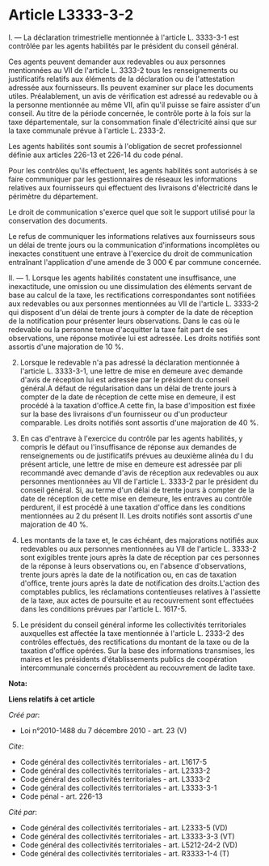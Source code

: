 # Article L3333-3-2

I. ― La déclaration trimestrielle mentionnée à l'article L. 3333-3-1 est contrôlée par les agents habilités par le président
du conseil général. 

Ces agents peuvent demander aux redevables ou aux personnes mentionnées au VII de l'article L. 3333-2 tous les renseignements
ou justificatifs relatifs aux éléments de la déclaration ou de l'attestation adressée aux fournisseurs. Ils peuvent examiner
sur place les documents utiles. Préalablement, un avis de vérification est adressé au redevable ou à la personne mentionnée
au même VII, afin qu'il puisse se faire assister d'un conseil. Au titre de la période concernée, le contrôle porte à la fois
sur la taxe départementale, sur la consommation finale d'électricité ainsi que sur la taxe communale prévue à l'article L.
2333-2. 

Les agents habilités sont soumis à l'obligation de secret professionnel définie aux articles 226-13 et 226-14 du code pénal. 

Pour les contrôles qu'ils effectuent, les agents habilités sont autorisés à se faire communiquer par les gestionnaires de
réseaux les informations relatives aux fournisseurs qui effectuent des livraisons d'électricité dans le périmètre du
département. 

Le droit de communication s'exerce quel que soit le support utilisé pour la conservation des documents. 

Le refus de communiquer les informations relatives aux fournisseurs sous un délai de trente jours ou la communication
d'informations incomplètes ou inexactes constituent une entrave à l'exercice du droit de communication entraînant
l'application d'une amende de 3 000 € par commune concernée. 

II. ― 1. Lorsque les agents habilités constatent une insuffisance, une inexactitude, une omission ou une dissimulation des
éléments servant de base au calcul de la taxe, les rectifications correspondantes sont notifiées aux redevables ou aux
personnes mentionnées au VII de l'article L. 3333-2 qui disposent d'un délai de trente jours à compter de la date de
réception de la notification pour présenter leurs observations. Dans le cas où le redevable ou la personne tenue d'acquitter
la taxe fait part de ses observations, une réponse motivée lui est adressée. Les droits notifiés sont assortis d'une
majoration de 10 %. 

2. Lorsque le redevable n'a pas adressé la déclaration mentionnée à l'article L. 3333-3-1, une lettre de mise en demeure avec
demande d'avis de réception lui est adressée par le président du conseil général.A défaut de régularisation dans un délai de
trente jours à compter de la date de réception de cette mise en demeure, il est procédé à la taxation d'office.A cette fin,
la base d'imposition est fixée sur la base des livraisons d'un fournisseur ou d'un producteur comparable. Les droits notifiés
sont assortis d'une majoration de 40 %. 

3. En cas d'entrave à l'exercice du contrôle par les agents habilités, y compris le défaut ou l'insuffisance de réponse aux
demandes de renseignements ou de justificatifs prévues au deuxième alinéa du I du présent article, une lettre de mise en
demeure est adressée par pli recommandé avec demande d'avis de réception aux redevables ou aux personnes mentionnées au VII
de l'article L. 3333-2 par le président du conseil général. Si, au terme d'un délai de trente jours à compter de la date de
réception de cette mise en demeure, les entraves au contrôle perdurent, il est procédé à une taxation d'office dans les
conditions mentionnées au 2 du présent II. Les droits notifiés sont assortis d'une majoration de 40 %. 

4. Les montants de la taxe et, le cas échéant, des majorations notifiés aux redevables ou aux personnes mentionnées au VII de
l'article L. 3333-2 sont exigibles trente jours après la date de réception par ces personnes de la réponse à leurs
observations ou, en l'absence d'observations, trente jours après la date de la notification ou, en cas de taxation d'office,
trente jours après la date de notification des droits.L'action des comptables publics, les réclamations contentieuses
relatives à l'assiette de la taxe, aux actes de poursuite et au recouvrement sont effectuées dans les conditions prévues par
l'article L. 1617-5.

5. Le président du conseil général informe les collectivités territoriales auxquelles est affectée la taxe mentionnée à
l'article L. 2333-2 des contrôles effectués, des rectifications du montant de la taxe ou de la taxation d'office opérées. Sur
la base des informations transmises, les maires et les présidents d'établissements publics de coopération intercommunale
concernés procèdent au recouvrement de ladite taxe.

**Nota:**



**Liens relatifs à cet article**

_Créé par_:

  - Loi n°2010-1488 du 7 décembre 2010 - art. 23 (V)

_Cite_:

  - Code général des collectivités territoriales - art. L1617-5
  - Code général des collectivités territoriales - art. L2333-2
  - Code général des collectivités territoriales - art. L3333-2
  - Code général des collectivités territoriales - art. L3333-3-1
  - Code pénal - art. 226-13

_Cité par_:

  - Code général des collectivités territoriales - art. L2333-5 (VD)
  - Code général des collectivités territoriales - art. L3333-3-3 (VT)
  - Code général des collectivités territoriales - art. L5212-24-2 (VD)
  - Code général des collectivités territoriales - art. R3333-1-4 (T)
